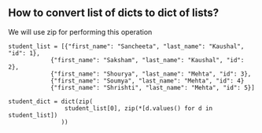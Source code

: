 ## How to convert list of dicts to dict of lists?

We will use zip for performing this operation

```
student_list = [{"first_name": "Sancheeta", "last_name": "Kaushal", "id": 1},
            {"first_name": "Saksham", "last_name": "Kaushal", "id": 2},
            {"first_name": "Shourya", "last_name": "Mehta", "id": 3},
            {"first_name": "Soumya", "last_name": "Mehta", "id": 4}
            {"first_name": "Shrishti", "last_name": "Mehta", "id": 5}]

student_dict = dict(zip(
                student_list[0], zip(*[d.values() for d in student_list])
               ))

```
